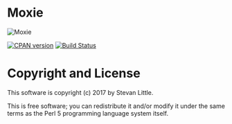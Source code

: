 # Moxie

![Moxie](https://drinkmoxie.com/img/prod_moxie.png)

[![CPAN version](https://badge.fury.io/pl/Moxie.svg)](https://metacpan.org/pod/Moxie)
[![Build Status](https://travis-ci.org/stevan/p5-Moxie.svg?branch=master)](https://travis-ci.org/stevan/p5-Moxie)

# Copyright and License

This software is copyright (c) 2017 by Stevan Little.

This is free software; you can redistribute it and/or modify it under
the same terms as the Perl 5 programming language system itself.
